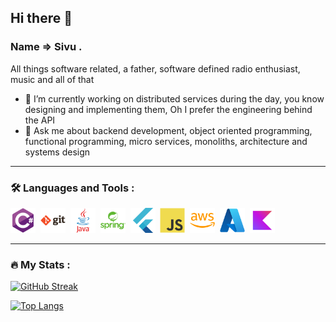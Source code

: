 ## Hi there 👋

### Name => Sivu .

All things software related, a father, software defined radio enthusiast, music and all of that

- 🔭 I’m currently working on distributed services during the day, you know designing and implementing them, Oh I prefer the engineering behind the API
- 💬 Ask me about backend development, object oriented programming, functional programming, micro services, monoliths, architecture and systems design

---

### :hammer_and_wrench: Languages and Tools :

<div>
  <img src="https://github.com/devicons/devicon/blob/master/icons/csharp/csharp-original.svg" title="C#" **alt="Git" width="40" height="40"/>&nbsp;
  <img src="https://github.com/devicons/devicon/blob/master/icons/git/git-original-wordmark.svg" title="Git" **alt="Git" width="40" height="40"/>&nbsp;
  <img src="https://github.com/devicons/devicon/blob/master/icons/java/java-original-wordmark.svg" title="Java" alt="Java" width="40" height="40"/>&nbsp;
  <img src="https://github.com/devicons/devicon/blob/master/icons/spring/spring-original-wordmark.svg" title="Spring" alt="Spring" width="40" height="40"/>&nbsp;
  <img src="https://github.com/devicons/devicon/blob/master/icons/flutter/flutter-original.svg" title="Flutter" alt="Flutter" width="40" height="40"/>&nbsp;
  <img src="https://github.com/devicons/devicon/blob/master/icons/javascript/javascript-original.svg" title="JavaScript" alt="JavaScript" width="40" height="40"/>&nbsp;
  <img src="https://github.com/devicons/devicon/blob/master/icons/amazonwebservices/amazonwebservices-plain-wordmark.svg" title="AWS" alt="AWS" width="40" height="40"/>&nbsp;
  <img src="https://github.com/devicons/devicon/blob/master/icons/azure/azure-original.svg" title="Azure" alt="AWS" width="40" height="40"/>&nbsp;
  <img src="https://github.com/devicons/devicon/blob/master/icons/kotlin/kotlin-original.svg" title="Kotlin" **alt="Git" width="40" height="40"/>&nbsp;
  
</div>

---
### :fire: My Stats :

[![GitHub Streak](https://github-readme-streak-stats.herokuapp.com?user=sivum&theme=dark&hide_border=true)](https://git.io/streak-stats)


[![Top Langs](https://github-readme-stats.vercel.app/api/top-langs/?username=sivum&layout=compact&theme=vision-friendly-dark)](https://github.com/anuraghazra/github-readme-stats)
